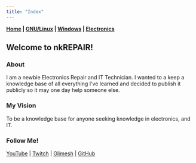 ```yaml
---
title: "Index"
---
```


**[Home](./index.md) \| [GNU/Linux](./categories/gnu_linux.md) \| [Windows](./categories/windows.md) \| [Electronics](./categories/electronics.md)**

## Welcome to nkREPAIR!

### About

I am a newbie Electronics Repair and IT Technician. I wanted to a keep a knowledge base of all everything I’ve learned and decided to publish it publicly so it may one day help someone else.

### My Vision

To be a knowledge base for anyone seeking knowledge in electronics, and IT.

### Follow Me!

[YouTube](https:/categories/www.youtube.com/channel/UC1DmNsVZi4ETPQ57kNw7EeA) \| [Twitch](https:/categories/www.twitch.tv/nkrepair) \| [Glimesh](https:/categories/glimesh.tv/nkrepair) \| [GitHub](https:/categories/github.com/nkREPAIR)



























